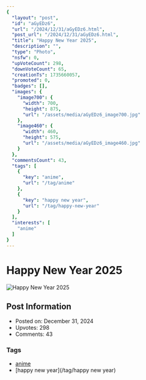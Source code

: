```yaml
---
{
  "layout": "post",
  "id": "aGyEDz6",
  "url": "/2024/12/31/aGyEDz6.html",
  "post_url": "/2024/12/31/aGyEDz6.html",
  "title": "Happy New Year 2025",
  "description": "",
  "type": "Photo",
  "nsfw": 0,
  "upVoteCount": 298,
  "downVoteCount": 65,
  "creationTs": 1735660057,
  "promoted": 0,
  "badges": [],
  "images": {
    "image700": {
      "width": 700,
      "height": 875,
      "url": "/assets/media/aGyEDz6_image700.jpg"
    },
    "image460": {
      "width": 460,
      "height": 575,
      "url": "/assets/media/aGyEDz6_image460.jpg"
    }
  },
  "commentsCount": 43,
  "tags": [
    {
      "key": "anime",
      "url": "/tag/anime"
    },
    {
      "key": "happy new year",
      "url": "/tag/happy-new-year"
    }
  ],
  "interests": [
    "anime"
  ]
}
---
```


# Happy New Year 2025

![Happy New Year 2025](/assets/media/aGyEDz6_image700.jpg)

## Post Information

- Posted on: December 31, 2024
- Upvotes: 298
- Comments: 43

### Tags

- [anime](/tag/anime)
- [happy new year](/tag/happy new year)
